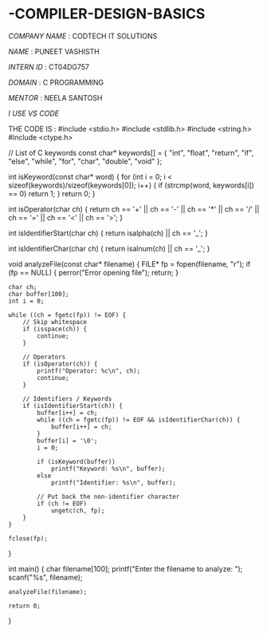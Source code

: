 # -COMPILER-DESIGN-BASICS

*COMPANY NAME* : CODTECH IT SOLUTIONS

*NAME* : PUNEET VASHISTH

*INTERN ID* : CT04DG757

*DOMAIN* : C PROGRAMMING

*MENTOR* : NEELA SANTOSH

*I USE VS CODE*

THE CODE IS :
#include <stdio.h>
#include <stdlib.h>
#include <string.h>
#include <ctype.h>

// List of C keywords
const char* keywords[] = {
    "int", "float", "return", "if", "else", "while", "for", "char", "double", "void"
};

int isKeyword(const char* word) {
    for (int i = 0; i < sizeof(keywords)/sizeof(keywords[0]); i++) {
        if (strcmp(word, keywords[i]) == 0)
            return 1;
    }
    return 0;
}

int isOperator(char ch) {
    return ch == '+' || ch == '-' || ch == '*' || ch == '/' || ch == '=' || ch == '<' || ch == '>';
}

int isIdentifierStart(char ch) {
    return isalpha(ch) || ch == '_';
}

int isIdentifierChar(char ch) {
    return isalnum(ch) || ch == '_';
}

void analyzeFile(const char* filename) {
    FILE* fp = fopen(filename, "r");
    if (fp == NULL) {
        perror("Error opening file");
        return;
    }

    char ch;
    char buffer[100];
    int i = 0;

    while ((ch = fgetc(fp)) != EOF) {
        // Skip whitespace
        if (isspace(ch)) {
            continue;
        }

        // Operators
        if (isOperator(ch)) {
            printf("Operator: %c\n", ch);
            continue;
        }

        // Identifiers / Keywords
        if (isIdentifierStart(ch)) {
            buffer[i++] = ch;
            while ((ch = fgetc(fp)) != EOF && isIdentifierChar(ch)) {
                buffer[i++] = ch;
            }
            buffer[i] = '\0';
            i = 0;

            if (isKeyword(buffer))
                printf("Keyword: %s\n", buffer);
            else
                printf("Identifier: %s\n", buffer);

            // Put back the non-identifier character
            if (ch != EOF)
                ungetc(ch, fp);
        }
    }

    fclose(fp);
}

int main() {
    char filename[100];
    printf("Enter the filename to analyze: ");
    scanf("%s", filename);

    analyzeFile(filename);

    return 0;
}
